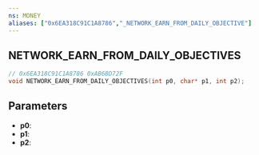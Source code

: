 ```yaml
---
ns: MONEY
aliases: ["0x6EA318C91C1A8786","_NETWORK_EARN_FROM_DAILY_OBJECTIVE"]
---
```

## NETWORK_EARN_FROM_DAILY_OBJECTIVES

```c
// 0x6EA318C91C1A8786 0xAB6BD72F
void NETWORK_EARN_FROM_DAILY_OBJECTIVES(int p0, char* p1, int p2);
```


## Parameters
* **p0**: 
* **p1**: 
* **p2**: 

